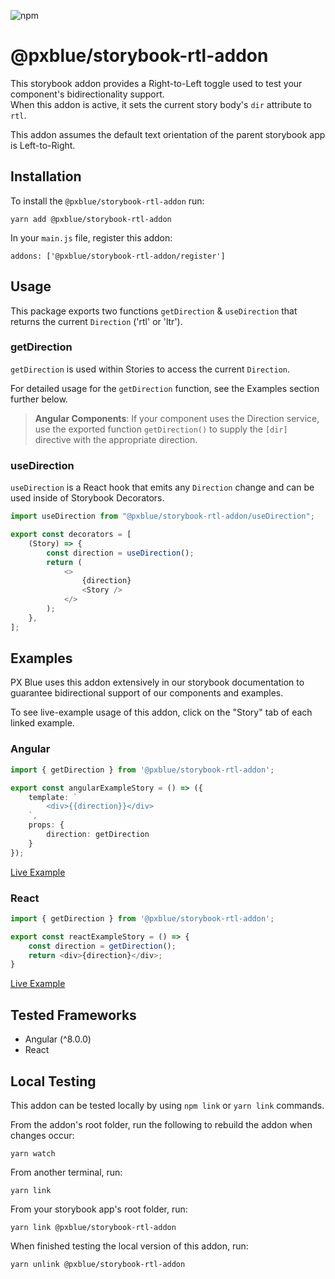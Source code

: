 ![npm](https://img.shields.io/npm/v/@pxblue/storybook-rtl-addon?label=%40pxblue%2Fstorybook-rtl-addon)


# @pxblue/storybook-rtl-addon

This storybook addon provides a Right-to-Left toggle used to test your component's bidirectionality support.  
When this addon is active, it sets the current story body's `dir` attribute to `rtl`.

This addon assumes the default text orientation of the parent storybook app is Left-to-Right.


## Installation

To install the `@pxblue/storybook-rtl-addon` run:

```
yarn add @pxblue/storybook-rtl-addon
```

In your `main.js` file, register this addon:

```
addons: ['@pxblue/storybook-rtl-addon/register']
```            

## Usage

This package exports two functions `getDirection` & `useDirection` that returns the current `Direction` ('rtl' or 'ltr').

### getDirection
`getDirection` is used within Stories to access the current `Direction`.

For detailed usage for the `getDirection` function, see the Examples section further below.

> **Angular Components**: If your component uses the Direction service, use the exported function `getDirection()` to supply the `[dir]` directive with the appropriate direction.

### useDirection
`useDirection` is a React hook that emits any `Direction` change and can be used inside of Storybook Decorators.


```ts
import useDirection from "@pxblue/storybook-rtl-addon/useDirection";

export const decorators = [
    (Story) => {
        const direction = useDirection();
        return (
            <>
                {direction}
                <Story />
            </>
        );
    },
];
```

## Examples

PX Blue uses this addon extensively in our storybook documentation to guarantee bidirectional support of our components and examples.

To see live-example usage of this addon, click on the "Story" tab of each linked example.

### Angular

```ts
import { getDirection } from '@pxblue/storybook-rtl-addon';

export const angularExampleStory = () => ({
    template: `
        <div>{{direction}}</div>
    `,
    props: {
        direction: getDirection
    }
});

```

[Live Example](https://pxblue-components.github.io/angular/?path=/story/components-score-card--with-full-config)


### React

```ts
import { getDirection } from '@pxblue/storybook-rtl-addon';

export const reactExampleStory = () => {
    const direction = getDirection();
    return <div>{direction}</div>;
}

```
[Live Example](https://pxblue-components.github.io/react/?path=/story/components-user-menu--within-toolbar)



## Tested Frameworks
- Angular (^8.0.0)
- React

## Local Testing

This addon can be tested locally by using `npm link` or `yarn link` commands.

From the addon's root folder, run the following to rebuild the addon when changes occur:

```yarn watch```

From another terminal, run:

```yarn link```

From your storybook app's root folder, run:

```yarn link @pxblue/storybook-rtl-addon```

When finished testing the local version of this addon, run:

```yarn unlink @pxblue/storybook-rtl-addon```



